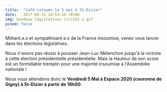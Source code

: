 ```yaml
---
title:  "Café citoyen le 5 mai à St-Dizier"
date:   2017-04-31 14:53:19 +0100
img: bandeau législatives circo52-2.gif
pined: false
---
```


Militant.e.s et sympathisant.e.s de la France insoumise, venez vous lancer dans les élections législatives.
<!--more-->
Nous n'avons pas réussi à pousser Jean-Luc Mélenchon jusqu'à la victoire à cette élection présidentielle présidentielle. Mais la Hauteur de son score est un formidable tremplin pour une majorité insoumise à l'Assemblée nationale !

Nous vous attendons donc le **Vendredi 5 Mai à Espace 2020 (couronne de Gigny) à St-Dizier à partir de 18h00**.
